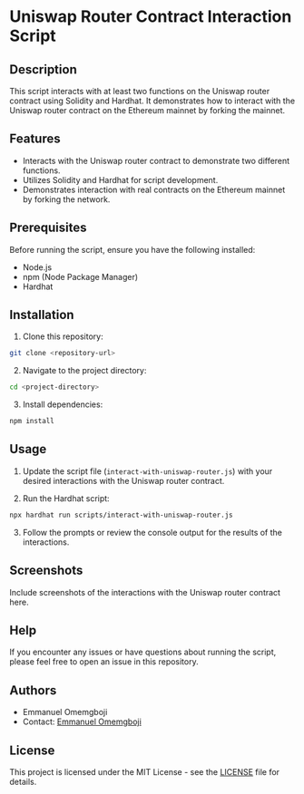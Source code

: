 # Uniswap Router Contract Interaction Script

## Description

This script interacts with at least two functions on the Uniswap router contract using Solidity and Hardhat. It demonstrates how to interact with the Uniswap router contract on the Ethereum mainnet by forking the mainnet.

## Features

- Interacts with the Uniswap router contract to demonstrate two different functions.
- Utilizes Solidity and Hardhat for script development.
- Demonstrates interaction with real contracts on the Ethereum mainnet by forking the network.

## Prerequisites

Before running the script, ensure you have the following installed:

- Node.js
- npm (Node Package Manager)
- Hardhat

## Installation

1. Clone this repository:

```bash
git clone <repository-url>
```

2. Navigate to the project directory:

```bash
cd <project-directory>
```

3. Install dependencies:

```bash
npm install
```

## Usage

1. Update the script file (`interact-with-uniswap-router.js`) with your desired interactions with the Uniswap router contract.

2. Run the Hardhat script:

```bash
npx hardhat run scripts/interact-with-uniswap-router.js
```

3. Follow the prompts or review the console output for the results of the interactions.

## Screenshots

Include screenshots of the interactions with the Uniswap router contract here.

## Help

If you encounter any issues or have questions about running the script, please feel free to open an issue in this repository.

## Authors

- Emmanuel Omemgboji
- Contact: [Emmanuel Omemgboji](mailto:emmanuelomemgboji@gmail.com)

## License

This project is licensed under the MIT License - see the [LICENSE](LICENSE) file for details.
